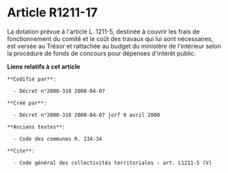 # Article R1211-17

La dotation prévue à l'article L. 1211-5, destinée à couvrir les frais de fonctionnement du comité et le coût des travaux qui
lui sont nécessaires, est versée au Trésor et rattachée au budget du ministère de l'intérieur selon la procédure de fonds de
concours pour dépenses d'intérêt public.

**Liens relatifs à cet article**

	**Codifié par**:

	  - Décret n°2000-318 2000-04-07

	**Créé par**:

	  - Décret n°2000-318 2000-04-07 jorf 9 avril 2000

	**Anciens textes**:

	  - Code des communes R. 234-34

	**Cite**:

	  - Code général des collectivités territoriales - art. L1211-5 (V)
